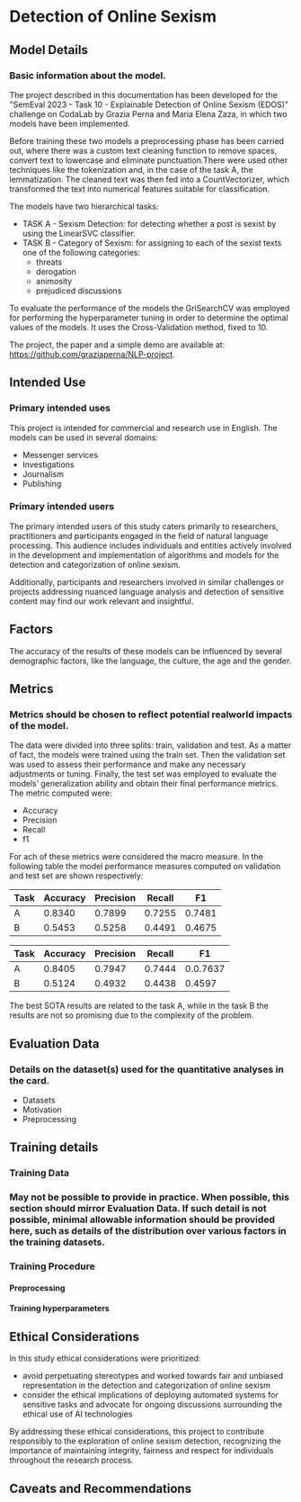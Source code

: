 # Detection of Online Sexism


## Model Details 
### Basic information about the model.
The project described in this documentation has been developed for the "SemEval 2023 - Task 10 - Explainable Detection of Online Sexism (EDOS)" challenge on CodaLab by Grazia Perna and Maria Elena Zaza, in which two models have been implemented.

Before training these two models a preprocessing phase has been carried out, where there was a custom text cleaning function to remove spaces, convert text to lowercase and eliminate punctuation.There were used other techniques like the tokenization and, in the case of the task A, the lemmatization.
The cleaned text was then fed into a CountVectorizer, which transformed the text into numerical features suitable for classification.

The models have two hierarchical tasks:
- TASK A - Sexism Detection: for detecting whether a post is sexist by using the LinearSVC classifier.
- TASK B - Category of Sexism: for assigning to each of the sexist texts one of the following categories:
    - threats
    - derogation
    - animosity
    - prejudiced discussions

To evaluate the performance of the models the GriSearchCV was employed for performing the hyperparameter tuning in order to determine the optimal values of the models. It uses the Cross-Validation method, fixed to 10.

The project, the paper and a simple demo are available at: https://github.com/graziaperna/NLP-project.


## Intended Use 
### Primary intended uses

This project is intended for commercial and research use in English. The models can be used in several domains:
- Messenger services
- Investigations
- Journalism
- Publishing

### Primary intended users

The primary intended users of this study caters primarily to researchers, practitioners and participants engaged in the field of natural language processing. This audience includes individuals and entities actively involved in the development and implementation of algorithms and models for the detection and categorization of online sexism.

Additionally, participants and researchers involved in similar challenges or projects addressing nuanced language analysis and detection of sensitive content may find our work relevant and insightful.

## Factors 

The accuracy of the results of these models can be influenced by several demographic factors, like the language, the culture, the age and the gender.

## Metrics 
### Metrics should be chosen to reflect potential realworld impacts of the model.

The data were divided into three splits: train, validation and test. As a matter of fact, the models were trained using the train set.
Then the validation set was used to assess their performance and make any necessary adjustments or tuning. Finally, the test set was employed to evaluate the models’ generalization ability and obtain their final performance metrics.
The metric computed were:
- Accuracy
- Precision
- Recall
- f1

For ach of these metrics were considered the macro measure.
In the following table the model performance measures computed on validation and test set are shown respectively:


| Task | Accuracy | Precision | Recall | F1     |
|------|----------|-----------|--------|--------|
| A    | 0.8340   | 0.7899    | 0.7255 | 0.7481 |
| B    | 0.5453   | 0.5258    | 0.4491 | 0.4675 |

| Task | Accuracy | Precision | Recall | F1       |
|------|----------|-----------|--------|----------|
| A    | 0.8405   | 0.7947  | 0.7444 | 0.0.7637 |
| B    | 0.5124   | 0.4932    | 0.4438 | 0.4597   |

The best SOTA results are related to the task A, while in the task B the results are not so promising due to the complexity of the problem.


## Evaluation Data 
### Details on the dataset(s) used for the quantitative analyses in the card.
- Datasets
- Motivation
- Preprocessing

## Training details
### Training Data 
### May not be possible to provide in practice. When possible, this section should mirror Evaluation Data. If such detail is not possible, minimal allowable information should be provided here, such as details of the distribution over various factors in the training datasets.

### Training Procedure
#### Preprocessing

#### Training hyperparameters



## Ethical Considerations

In this study ethical considerations were prioritized:
- avoid perpetuating stereotypes and worked towards fair and unbiased representation in the detection and categorization of online sexism
- consider the ethical implications of deploying automated systems for sensitive tasks and advocate for ongoing discussions surrounding the ethical use of AI technologies

By addressing these ethical considerations, this project to contribute responsibly to the exploration of online sexism detection, recognizing the importance of maintaining integrity, fairness and respect for individuals throughout the research process.



## Caveats and Recommendations